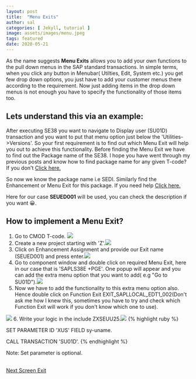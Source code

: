 ```yaml
---
layout: post
title:  "Menu Exits"
author: sal
categories: [ Jekyll, tutorial ]
image: assets/images/menu.jpeg
tags: featured
date: 2020-05-21
---
```

As the name suggests <b>Menu Exits</b> allows you to add your own functions to the pull down menus in the SAP standard transactions. In simple terms, when you click any button in Menubar( Utilties, Edit, System etc.) you get few drop down options, you just have to add your customer menus there according to the requirement. Now just adding items in the drop down menus is not enough you have to specify the functionality of those items too.

## Lets understand this via an example: 
After executing SE38 you want to navigate to Display user (SU01D) transaction and you want to put that menu option just below the 'Utilities->Versions'. So your first requirement is to find out which Menu Exit will help you out to achieve this functionality. Before finding the Menu Exit we have to find out the Package name of the SE38. I hope you have went through my previous posts and know how to find package name for any given T-code? If you don't 
<a href="/function-module-exit#exactline">Click here.</a> 

So now we know the package name i.e SEDI. Similarly find the Enhancement or Menu Exit for this package. If you need help <a href="/function-module-exit#exactline1">Click here.</a>

Here for our case <b>SEUED001</b> will be used, you can check the description if you want &#128512;.

## How to implement a Menu Exit?

1. Go to CMOD T-code. <img src="https://lh3.googleusercontent.com/tX389dUjpE3frTwu9DJ33tplRfakydICbnMuZHQbKJiqIgVdFWSxOMzx83JG58FsdY93rssELXOUsjZUZnJe4VnF_9_H3k_0v6XonxeOawLoscKPWlVLFJNUicMSIZ1wjRnyypI8T8rWPmte1WsfP9GxdmqbukDadTyhjen9_4SYtotSRFcZRjpYmufWe68uzQzeddSMBdc_QY8ugQZhhOlFNrQJegLDFXvEcB_MNpMemksrJqcARzs8iVDbM45FNyPCTOXlytunIeF20LTfb2r_ARwTTUlSmUGiULm1IeWDDgiR42VYe-G2ELSDX7YEs3-67hRmHTMBqgqqoiKtjsuZGSx6heW7ftcaSgM885VxbWgbg-jKlkki3WggKGs9NSuLYrcLwDuN4D9HUNpfMjdDAWcQauzop9dRf742Pp4CaTZY0je2USxEaC6fGrff4GNbfnxb2H_u2jKrk5lOw8XYy9MD2ned4_FYHN4Zwe0NkSRZiWBRDPKz168ONBl-mYOF9TC32qQrdq7970akDQTn00mEM1cByT2PcuRDzCfRK7x36BaBOBNExK_GRMu0HZFI5oaeWJ-RxNu4jfJaCpouHHdJgrvo8BKldFp5gw5lMiHjAwWOFmQbvz6dfDUllh-l5w4lOoewX1ATbEg8dpN6zU_YnMAtJUkXX4QP9A3PTrSgr7NYUnjCueEA=w872-h630-no?authuser=0">
2. Create a new project starting with 'Z'.<img src="https://lh3.googleusercontent.com/rznfQhLrHhp4Ws18JgakoVqto0uENXKvUmf7oGqsBLpqAcNsugkRBu_6i8jPMpdYI9VsmI1nR-GbyhQKRJUhBlp3PkAlrb0An38j4ZqM-iy4AJPi6Evg1sBLROe6UvXZ6tkYRKzucy2r8ej3AW1IVn_eOTWHTyEGekwc6EsonFZpmC4FWrJHVBCa8irSEyKn46qHakLj3-HiKBK5rklO-ou0FmB4aVNqEIkR6lhEe7_seu9Zzl3-sh84GllZJ4YqiYeE1RKG_k35fJEqI4gVtKzb3FBk5hhKPOWCrbyzMHwVSR7vdNA0THUopyoU4zVgH0IazeQnmDFfIeIInsPtBsNDkZLbCElYiu9LU_qa3QRaqQQjA1aRlIfuReIH1Hyyu5_u4JYFDhxvzpfmq0xiZPqmPQKcYZGShwd-Id05Iyxi3iGI65jsDXGWFya41OaLis7360MYiTJlof41-bdKBn9ukVFa4bp4TBPakG1_KehrfkDpZ6NU1jDCJN_I4Z_9gAeKucuO7TbyDZwxseVMwwW424Tt9w_51ldXsQHJy2ZBviqVX1lNAxnx4A-Vul3VICmxR8HYW9WTxJUQ6bpDtLZ9Rz3vg3GC5M1VfQXrwjhveNkEw_TozG0l7H6EuzD7Ti0LBpmli3qtTFnvYRDF26r24JVZstpGLDdC83dsTAbWWKOPHBnEU5Y2EPBp=w1082-h668-no?authuser=0">
3. Click on Enhancement Assignment and provide our Exit name (SEUED001) and press enter.<img src="https://lh3.googleusercontent.com/BI7qGgV4HGl6V23XEkL2uhZhs5GlRCASHcvhXrCSh-nAgSWXhuajs3W5L7tWTkVPkw7-Oxj5BKWJMSxO004w2I5ukYRnN8l_iK-fO5REmPMVmIppwtbCPMTXMFF4-W9SIkvnxL05DHAxnsTcqa_h3bu2UTYcFvUXvn3IAVjvdQ19VfCMu_YMbQajt3ZBFveEuRDOkvv_fks6xiJF4NvlylaU8sceqUzj93RreBBotb1UK8QcQ3K4bvoQk33nMmh6FJ40b0tuywAwyxBoxqMkgQ48ae1o1USONJ_PYOy18ZG65L1-YjAGdr_H68SWAFFvsp2pzK25HFd51-GtUuUR19KOaWpof6nwekZibSwgJCaJPZ9GZ-yjz1MlLy-zIpDrzQvSD6IBfYf0T0aUKlZW5z3gFgpukeKCc9oVcHsqYYE-yL102Oa4s2xNnK9BU1EKZHBZ4g3jVUCJb1etRDe8IxlQDJYPNn-L6Kf359zLT-NR6ktzYJphq_oUIiMtY6-DrQzfQGJ0Z6ab1_cRyhpug8dw2b9gSdevetpsKFYC7iKiXdw97k7T98NL6w2HFGq6aHdU91Ng1I2lWEwgV6BMm0xftvbGxPwbtrtvmeHpDQjv3zCsJBwZ13yWTOASUIRy3wd_wfrgC8OkRTgDAGN8n3CXXrMnTYoVbASASByEMlgKX8sNOBwVB1mrQ9Y_=w1074-h368-no?authuser=0">
4. Go to component window and double click on required Menu Exit, here in our case that is 'SAPLS38E +PGE'. One popup will appear and you can add the extra menu option that you want to add( e.g "Go to SU01D").<img src="https://lh3.googleusercontent.com/h8zsEFXQFdVMLyjz_kz_z1xzkkQ-kDbo0CmvCd0TjfkYq4R3t_XlLqKf7AULIwtHBGcIoP2UgGM5Sg5O0PbZ0_XFlCfJl710x76aCMHI23jhRCXOFS3AwLx-vyCq_aQtj21-MIOdbwlRHlUftV7-_FbRp2NlPTEWW70ta9zXN_AlEtlDf5oQ92DxJIAzzykDWonQQ0uxl9Ki--ZwBPAs_JaZDWs5SXI03hLx51QyUdW-4KaB_R57a1ZSFKW5zhnfsyXk6jbz9ZbJwR40qPZ5fidSe19ORtpDQ59c9Ga-DaXjcG13yEPqzOr4QQk_FIv_BH83S7EaC216khomRHX2Op8opkBYxMy-G8axZOZrNMLbl61giHBuxmw4iHv_pgQ-nWW5RXIp7eHbuiHZX91dVIPqU_saLY6HOgAc0PbwBJAAxkWEGahYCjRuh69bNCMm-PTq0C-BOgsFDNvF7IT5kXOcMF75xOEPWDPjbYLpBrxhQOwBDFIoUv3T6OeGYrjiVJPfntP2sMWbwD4RR5_oX32_p8LRKxdaXrKjuJnpKnO7bHzFykocEYou5nBk7y4brID8Y9OZx30eBU4i5k15AuxLtb9QwZIYM1-Ek6o3mmKTY13MuJRpjhz8DUt1FShDUOWpBNLrKxBQ3ar_DG2NFpCdy3lPYA49xdYTs7wABXpztlHHbxyvCp17zAl-=w1188-h524-no?authuser=0">
5. Now we have to add the functionality to this extra menu option also. Hence double click on Function Exit EXIT_SAPLLOCAL_EDT1_002(Don't ask me how I knew this, sometimes you have to try and check which Function Exit will work if you don't know which one to use).
<img src="https://lh3.googleusercontent.com/FJlv9lpINhliFIkyO5a7bmClNERY-pXS9vy5jWOFuRWHznelcacgH4JXj-osdwUgR4RlWnWiCCx9uOtln3BlWQRiaBcBGuSIxpTPs9lRxozisEHHFrvQ8KPtji67Vx841iu0NGPpMXf7Q6ByzvM48xcKVTi-7xHBaHIwhrNb5BMmGJBvqGXoNiefvyli4hcu0X049FuqYfbKMHkAqASmGAElB_Ol4_flMqyQc8Q7YlOkP96VjxPRuSgivfU7C4pQ3WohngvnmrkCElWzsU3CopH-KDM70DFUZiyzQbZMfpSm30tXZTRh1stGyh1gBQ_65ViLmG45cOEqZ4BQZtyWix-cZZjFscOnplgx2kLTMXfph0pgdBsKEcW6aPpOddJRJtxRBZ02CaI8Vxk3MCYOgnd_Zlm_mPI85rp_imYOAEtcPjCK9YEH5cslLkQQMSubwjjUbnTj5Bstb8a9MQGAVrSmB1j6FyXkFhbOeO7FSqhu6wYxTkFWOlGwJhkpyqtGZi8m2ur_MCJ0B-uf87KkxMcnQB2auUxXJtJG_Jo6JvWXn8Kq4bxdqtY4vvieiNfEi4GCUw2TwUt2SZCJgmuRGJLr9JbkYD9_lY-Us_MMzamFLC3bJogzpsI0CiCzZG560XO9k6d2wB3v5EY2MRW5TvLAzGmOejpPivOFQ-bdAbdRr1sl4FZ_jjsD6CLI=w1026-h512-no?authuser=0">
6. Write your logic in the include ZXSEUU25.<img src="https://lh3.googleusercontent.com/OJJlM_E4jtge8bQkIS0NWcaDW89XHIiVhO0mk1QA7VW-zwnSJ5cWgodPJkG9Fh6fEKcTVVKxeCt7Qr36p29Lr3q4XPwWPJMwvkuKDuDdwEOP5Mba0EWFcX-1rtfHLeAN3o1OSB6nZYxF9yOEOEAYkX1qYY4hqb5WlZrVIp6oXzfm8OQCxoIksL_LLILIKYwdtiHCJ6vzgV2bqo-cAU0ZNML8dq9aEpu_BzDOOOXrje5By_6rxySNHv_pYRlCGK9pUOuLl6aEu-mNAVV4uc4pLxnC2yQnv_m8qQ4_WfAS1-qvgKs8ed7Kv0DfmKxtS81qAAvq5aQXKIrNZ8p7wSJTy5oOGwc6HWynMVFLTzcN2vMdU7LFaGaTYNFIM9Q1sLaIhoGxOP0vwbPI6gdglir5PwjXvXEjUtw-xg0NULKkrW1BxpUGUD0XXh_x0AzH37qLzmWBdNRHS8cIw2KdYjjHGUfkd0ubjTUqruAOTC2WYpEiSWOsixFG8CghxAkBe8ciptpOLRCiv9YGvhgCWMGZPqf5uSgKRx84LoJRVWdE2fUX9exalxDVJ_YkmBM-tPoR9tmvclvCXZK36JRVqJoI_b8ysA3Jj2XvmtzY8T5DAFafOsrxxj9kwxi-joSINp4cSLZLwyI83Baka4zpam8K2S-6AiZ9qqk-gxka9z190wtF899A2cPN7e0HM_HH=w716-h458-no?authuser=0">
{% highlight ruby %}

SET PARAMETER ID 'XUS' FIELD sy-uname.

CALL TRANSACTION 'SU01D'.
{% endhighlight %}

Note: Set parameter is optional.

<br><a href="/screen-exit">Next Screen Exit</a>
